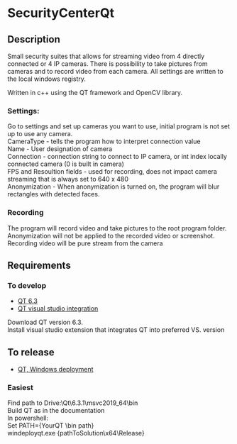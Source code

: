 # SecurityCenterQt

## Description
Small security suites that allows for streaming video from 4 directly connected or 4 IP cameras.
There is possibility to take pictures from cameras and to record video from each camera.
All settings are written to the local windows registry.

Written in c++ using the QT framework and OpenCV library.

### Settings:
Go to settings and set up cameras you want to use, initial program is not set up to use any camera. <br/>
CameraType - tells the program how to interpret connection value <br/>
Name - User designation of camera <br/>
Connection - connection string to connect to IP camera, or int index locally connected camera (0 is built in camera) <br/>
FPS and Resoultion fields - used for recording, does not impact camera streaming that is always set to 640 x 480 <br/>
Anonymization - When anonymization is turned on, the program will blur rectangles with detected faces. <br/>

### Recording
The program will record video and take pictures to the root program folder. <br/>
Anonymization will not be applied to the recorded video or screenshot. Recording video will be pure stream from the camera

## Requirements
### To develop
- [QT 6.3](https://www.qt.io/download)
- [QT visual studio integration](https://www.qt.io/blog/qt-vs-tools-for-visual-studio-2022)

Download QT version 6.3. <br/>
Install visual studio extension that integrates QT into preferred VS. version

## To release
- [QT, Windows deployment](https://doc.qt.io/qt-6/windows-deployment.html#static-linking)
### Easiest
Find path to Drive:\Qt\6.3.1\msvc2019_64\bin <br/>
Build QT as in the documentation  <br/>
In powershell:  <br/>
Set PATH={YourQT \bin path} <br/>
windeployqt.exe  {pathToSolution\x64\Release} <br/>



  
  

  
